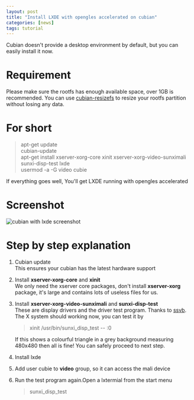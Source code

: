 ```yaml
---
layout: post
title: "Install LXDE with opengles accelerated on cubian"
categories: [news]
tags: tutorial
---
```

Cubian doesn't provide a desktop environment by default, but you can easily install it now.  

# Requirement
Please make sure the rootfs has enough available space, over 1GB is recommended. You can use [cubian-resizefs](http://cubian.org/2013/08/12/enlarge-cubian-rootfs-partition/) to resize your rootfs partition without losing any data.

# For short
> apt-get update  
> cubian-update  
> apt-get install xserver-xorg-core xinit xserver-xorg-video-sunximali sunxi-disp-test lxde  
> usermod -a -G video cubie

If everything goes well, You'll get LXDE running with opengles accelerated

# Screenshot
![cubian with lxde screenshot](http://cubieplayer.github.io/static_files/images/cubian-lxde-gles.png)

# Step by step explanation
1.	Cubian update  
	This ensures your cubian has the latest hardware support
1.	Install **xserver-xorg-core** and **xinit**  
	We only need the xserver core packages, don't install **xserver-xorg** package, it's large and contains lots of useless files for us.
1.	Install **xserver-xorg-video-sunximali** and **sunxi-disp-test**  
	These are display drivers and the driver test program. Thanks to [ssvb](https://github.com/ssvb/).  
	The X system should working now, you can test it by  
	
	> xinit /usr/bin/sunxi_disp_test -- :0
	
	If this shows a colourful triangle in a grey background measuring 480x480 then all is fine! You can safely proceed to next step.
1.	Install lxde
1.	Add user cubie to **video** group, so it can access the mali device
1.	Run the test program again.Open a lxtermial from the start menu

	> sunxi_disp_test
